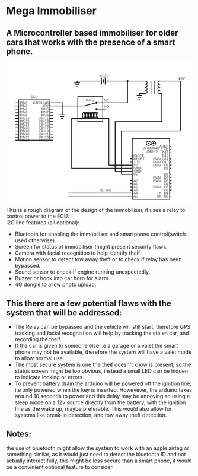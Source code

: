 # Mega Immobiliser
## A Microcontroller based immobiliser for older cars that works with the presence of a smart phone.
![circuit](circuit.png)
<br/>
This is a rough diagram of the design of the immobiliser, it uses a relay to control power to the ECU. <br/>
I2C line features (all optional):
- Bluetooth for enabling the immobiliser and smartphone control(switch used otherwise).
- Screen for status of immobiliser (might present secuirty flaw).
- Camera with facial recognition to help identify theif.
- Motion sensor to detect tow away theft or to check if relay has been bypassed.
- Sound sensor to check if engine running unexpectedly.
- Buzzer or hook into car horn for alarm.
- 4G dongle to allow photo upload.
## This there are a few potential flaws with the system that will be addressed:
- The Relay can be bypassed and the vehicle will still start, therefore GPS tracking and facial recognistion will help by tracking the stolen car, and recording the theif.
- If the car is given to someone else i.e a garage or a valet the smart phone may not be available, therefore the system will have a valet mode to allow normal use.
- The most secure system is one the theif doesn't know is present, so the status screen might be too obvious, instead a small LED can be hidden to indicate locking or errors.
- To prevent battery drain the arduino will be powered off the ignition line, i.e only powered when the key is inserted. Howevever, the arduino takes around 10 seconds to power and this delay may be annoying so using a sleep mode on a 12v source directly from the battery, with the ignition line as the wake up, maybe preferable. This would also allow for systems like break-in detection, and tow away theft detection.

## Notes:
the use of bluetooth might allow the system to work with an apple airtag or something similar, as it would just need to detect the bluetooth ID and not actually interact
fully, this might be less secure than a smart phone, it would be a convinient optional feature to consider.
